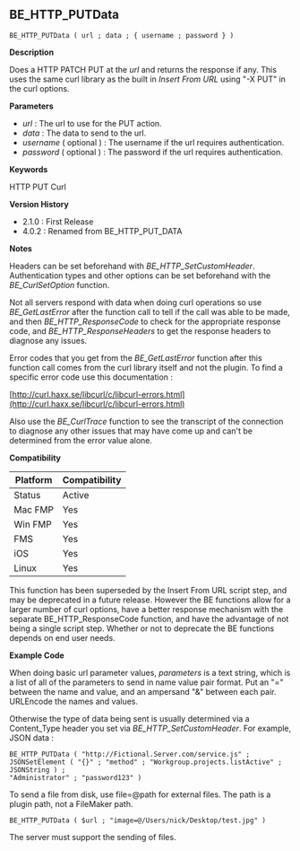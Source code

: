 ## BE_HTTP_PUTData

    BE_HTTP_PUTData ( url ; data ; { username ; password } )

**Description**  

Does a HTTP PATCH PUT at the *url* and returns the response if any. This uses the same curl library as the built in *Insert From URL* using "-X PUT" in the curl options.

**Parameters**

* *url* : The url to use for the PUT action.
* *data* : The data to send to the url.
* *username* ( optional ) : The username if the url requires authentication.
* *password* ( optional ) : The password if the url requires authentication.

**Keywords**  

HTTP PUT Curl

**Version History**

* 2.1.0 : First Release
* 4.0.2 : Renamed from BE_HTTP_PUT_DATA

**Notes**

Headers can be set beforehand with *BE_HTTP_SetCustomHeader*.  Authentication types and other options can be set beforehand with the *BE_CurlSetOption* function.

Not all servers respond with data when doing curl operations so use *BE_GetLastError* after the function call to tell if the call was able to be made, and then *BE_HTTP_ResponseCode* to check for the appropriate response code, and *BE_HTTP_ResponseHeaders* to get the response headers to diagnose any issues.

Error codes that you get from the *BE_GetLastError* function after this function call comes from the curl library itself and not the plugin.  To find a specific error code use this documentation : 

[http://curl.haxx.se/libcurl/c/libcurl-errors.html](http://curl.haxx.se/libcurl/c/libcurl-errors.html)

Also use the *BE_CurlTrace* function to see the transcript of the connection to diagnose any other issues that may have come up and can't be determined from the error value alone.

**Compatibility** 

| Platform | Compatibility |
|-----------|-----------|
| Status | Active |  
| Mac FMP | Yes  |  
| Win FMP | Yes  |  
| FMS | Yes  |  
| iOS | Yes  |  
| Linux | Yes  |  

This function has been superseded by the Insert From URL script step, and may be deprecated in a future release.  However the BE functions allow for a larger number of curl options, have a better response mechanism with the separate BE_HTTP_ResponseCode function, and have the advantage of not being a single script step.  Whether or not to deprecate the BE functions depends on end user needs.

**Example Code**

When doing basic url parameter values, *parameters* is a text string, which is a list of all of the parameters to send in name value pair format. Put an "=" between the name and value, and an ampersand "&" between each pair. URLEncode the names and values.

Otherwise the type of data being sent is usually determined via a Content_Type header you set via *BE_HTTP_SetCustomHeader*. For example, JSON data : 

	BE_HTTP_PUTData ( "http://Fictional.Server.com/service.js" ;
	JSONSetElement ( "{}" ; "method" ; "Workgroup.projects.listActive" ; JSONString ) ;
	"Administrator" ; "password123" )

To send a file from disk, use file=@path for external files.  The path is a plugin path, not a FileMaker path.

	BE_HTTP_PUTData ( $url ; "image=@/Users/nick/Desktop/test.jpg" )

The server must support the sending of files.